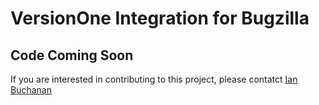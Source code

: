 
# VersionOne Integration for Bugzilla

## Code Coming Soon

If you are interested in contributing to this project, please contatct [Ian Buchanan](mailto:Ian.Buchanan@Versionone.com)

